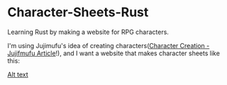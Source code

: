 # Character-Sheets-Rust
Learning Rust by making a website for RPG characters.

I'm using Jujimufu's idea of creating characters([Character Creation - Jujifmufu Article](https://jujimufu.com/blogs/other/character-creation)!), and I want a website that makes character sheets like this:

[Alt text](Character%20Sheet%20Example.webp)